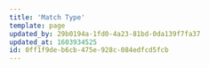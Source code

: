 ```yaml
---
title: 'Match Type'
template: page
updated_by: 29b0194a-1fd0-4a23-81bd-0da139f7fa37
updated_at: 1603934525
id: 0ff1f9de-b6cb-475e-928c-084edfcd5fcb
---
```

